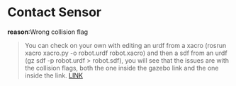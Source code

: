 # Contact Sensor
**reason**:Wrong collision flag
> You can check on your own with editing an urdf from a xacro (rosrun xacro xacro.py -o robot.urdf robot.xacro) and then a sdf from an urdf (gz sdf -p robot.urdf > robot.sdf), you will see that the issues are with the collision flags, both the one inside the gazebo link and the one inside the link. [LINK](http://answers.gazebosim.org/question/15095/gazebo-contact-sensor-added-to-a-robot-link-in-urdf-file-is-not-working-as-expected/)
